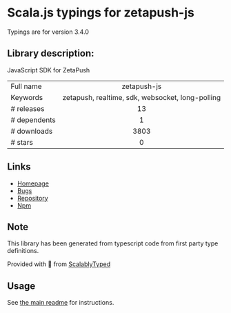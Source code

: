 
# Scala.js typings for zetapush-js

Typings are for version 3.4.0

## Library description:
JavaScript SDK for ZetaPush

|                    |                 |
| ------------------ | :-------------: |
| Full name          | zetapush-js |
| Keywords           | zetapush, realtime, sdk, websocket, long-polling |
| # releases         | 13 |
| # dependents       | 1 |
| # downloads        | 3803 |
| # stars            | 0 |

## Links
- [Homepage](https://github.com/zetapush/zetapush-js#readme)
- [Bugs](https://github.com/zetapush/zetapush-js/issues)
- [Repository](https://github.com/zetapush/zetapush-js)
- [Npm](https://www.npmjs.com/package/zetapush-js)
    


## Note
This library has been generated from typescript code from first party type definitions.

Provided with :purple_heart: from [ScalablyTyped](https://github.com/oyvindberg/ScalablyTyped)

## Usage
See [the main readme](../../readme.md) for instructions.


